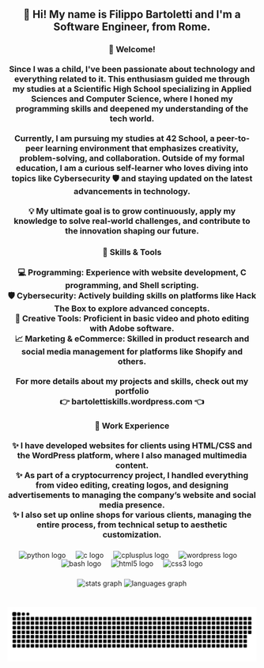 <h2 align="center">👋 Hi! My name is Filippo Bartoletti and I'm a Software Engineer, from Rome.</h2>

###

<h3 align="center">👋 Welcome!<br><br>Since I was a child, I've been passionate about technology and everything related to it. This enthusiasm guided me through my studies at a Scientific High School specializing in Applied Sciences and Computer Science, where I honed my programming skills and deepened my understanding of the tech world.<br><br>Currently, I am pursuing my studies at 42 School, a peer-to-peer learning environment that emphasizes creativity, problem-solving, and collaboration. Outside of my formal education, I am a curious self-learner who loves diving into topics like Cybersecurity 🛡️ and staying updated on the latest advancements in technology.<br><br>💡 My ultimate goal is to grow continuously, apply my knowledge to solve real-world challenges, and contribute to the innovation shaping our future.</h3>

###

<h3 align="center">🔧 Skills & Tools<br><br>💻 Programming: Experience with website development, C programming, and Shell scripting.<br>🛡️ Cybersecurity: Actively building skills on platforms like Hack The Box to explore advanced concepts.<br>🎨 Creative Tools: Proficient in basic video and photo editing with Adobe software.<br>📈 Marketing & eCommerce: Skilled in product research and social media management for platforms like Shopify and others.<br><br>For more details about my projects and skills, check out my portfolio<br>👉 bartolettiskills.wordpress.com 👈</h3>

###

<h3 align="center">📂 Work Experience<br><br>✨ I have developed websites for clients using HTML/CSS and the WordPress platform, where I also managed multimedia content.<br>✨ As part of a cryptocurrency project, I handled everything from video editing, creating logos, and designing advertisements to managing the company’s website and social media presence.<br>✨ I also set up online shops for various clients, managing the entire process, from technical setup to aesthetic customization.</h3>

###

<div align="center">
  <img src="https://cdn.jsdelivr.net/gh/devicons/devicon/icons/python/python-original.svg" height="40" alt="python logo"  />
  <img width="12" />
  <img src="https://cdn.jsdelivr.net/gh/devicons/devicon/icons/c/c-original.svg" height="40" alt="c logo"  />
  <img width="12" />
  <img src="https://cdn.jsdelivr.net/gh/devicons/devicon/icons/cplusplus/cplusplus-original.svg" height="40" alt="cplusplus logo"  />
  <img width="12" />
  <img src="https://cdn.jsdelivr.net/gh/devicons/devicon/icons/wordpress/wordpress-original.svg" height="40" alt="wordpress logo"  />
  <img width="12" />
  <img src="https://cdn.jsdelivr.net/gh/devicons/devicon/icons/bash/bash-original.svg" height="40" alt="bash logo"  />
  <img width="12" />
  <img src="https://cdn.jsdelivr.net/gh/devicons/devicon/icons/html5/html5-original.svg" height="40" alt="html5 logo"  />
  <img width="12" />
  <img src="https://cdn.jsdelivr.net/gh/devicons/devicon/icons/css3/css3-original.svg" height="40" alt="css3 logo"  />
</div>

###

<div align="center">
  <img src="https://github-readme-stats.vercel.app/api?username=fbartoletti&hide_title=false&hide_rank=false&show_icons=true&include_all_commits=true&count_private=true&disable_animations=false&theme=dracula&locale=en&hide_border=false&order=1" height="150" alt="stats graph"  />
  <img src="https://github-readme-stats.vercel.app/api/top-langs?username=fbartoletti&locale=en&hide_title=false&layout=compact&card_width=320&langs_count=5&theme=dracula&hide_border=false&order=2" height="150" alt="languages graph"  />
</div>

###

<br clear="both">

<img src="https://raw.githubusercontent.com/fbartoletti/fbartoletti/output/snake.svg" alt="Snake animation" />

###
